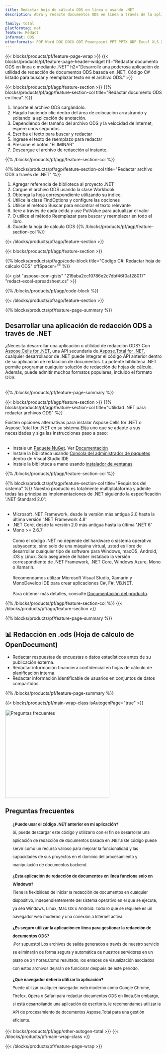 ```yaml
---
title: Redactar hoja de cálculo ODS en línea o usando .NET
description: Abra y redacte documentos ODS en línea a través de la aplicación de forma gratuita. Código .NET API C# para buscar y reemplazar texto ODS.

family: total
platformtag: net
feature: Redact
informat: ODS
otherformats: PDF Word DOC DOCX ODT Powerpoint PPT PPTX ODP Excel XLS XLSX ODS
---
```

{{< blocks/products/pf/feature-page-wrap >}}
{{< blocks/products/pf/feature-page-header-widget h1="Redactar documento ODS en línea o mediante .NET" h2="Desarrolle una poderosa aplicación de utilidad de redacción de documentos ODS basada en .NET. Código C# listado para buscar y reemplazar texto en el archivo ODS." >}}

{{< blocks/products/pf/agp/feature-section >}}
{{% blocks/products/pf/agp/feature-section-col title="Redactar documento ODS en línea" %}}

1. Importe el archivo ODS cargándolo.
1. Hágalo haciendo clic dentro del área de colocación arrastrando y soltando la aplicación de anotación.
1. Dependiendo del tamaño del archivo ODS y la velocidad de Internet, espere unos segundos.
1. Escriba el texto para buscar y redactar
1. Ingrese el texto de reemplazo para redactar
1. Presione el botón "ELIMINAR"
1. Descargue el archivo de redacción al instante.

{{% /blocks/products/pf/agp/feature-section-col %}}

{{% blocks/products/pf/agp/feature-section-col title="Redactar archivo ODS a través de .NET" %}}

1. Agregar referencia de biblioteca al proyecto .NET
1. Cargue el archivo ODS usando la clase Workbook
1. Obtenga la hoja correspondiente utilizando su índice.
1. Utilice la clase FindOptions y configure las opciones
1. Utilice el método Buscar para encontrar el texto relevante
1. Itere a través de cada celda y use PutValue para actualizar el valor
1. O utilice el método Reemplazar para buscar y reemplazar en todo el libro.
1. Guarde la hoja de cálculo ODS
{{% /blocks/products/pf/agp/feature-section-col %}}

{{< /blocks/products/pf/agp/feature-section >}}

{{< blocks/products/pf/agp/feature-section >}}

{{% blocks/products/pf/agp/code-block title="Código C#: Redactar hoja de cálculo ODS" offSpacer="" %}}

{{< gist "aspose-com-gists" "219aba2cc10786e2c7dbf46f0af28017" "redact-excel-spreadsheet.cs" >}}

{{% /blocks/products/pf/agp/code-block %}}

{{< /blocks/products/pf/agp/feature-section >}}

{{% blocks/products/pf/feature-page-summary %}}

<h2>Desarrollar una aplicación de redacción ODS a través de .NET</h2>

¿Necesita desarrollar una aplicación o utilidad de redacción ODS? Con [Aspose.Cells for .NET](https://products.aspose.com/cells/es/net/), una API secundaria de [Aspose.Total for .NET](https://products.aspose.com/total/es/net/), cualquier desarrollador de .NET puede integrar el código API anterior dentro de su aplicación de redacción de documentos. La potente biblioteca .NET permite programar cualquier solución de redacción de hojas de cálculo. Además, puede admitir muchos formatos populares, incluido el formato ODS.<br /><br />

{{% /blocks/products/pf/feature-page-summary %}}

{{< blocks/products/pf/agp/feature-section >}}
{{% blocks/products/pf/agp/feature-section-col title="Utilidad .NET para redactar archivos ODS" %}}

Existen opciones alternativas para instalar Aspose.Cells for .NET o Aspose.Total for .NET en su sistema.Elija uno que se adapte a sus necesidades y siga las instrucciones paso a paso:<br /><br />

- Instale un [Paquete NuGet](https://www.nuget.org/packages/Aspose.Cells/). Ver [Documentación](https://docs.aspose.com/cells/net/installation/)
- Instale la biblioteca usando [Consola del administrador de paquetes](https://docs.aspose.com/cells/net/installation/#install-asposecells-using-package-manager-gui) dentro de Visual Studio IDE
- Instale la biblioteca a mano usando [instalador de ventanas](https://docs.aspose.com/cells/net/installing-aspose-cells-on-windows/)

{{% /blocks/products/pf/agp/feature-section-col %}}

{{% blocks/products/pf/agp/feature-section-col title="Requisitos del sistema" %}}
Nuestro producto es totalmente multiplataforma y admite todas las principales implementaciones de .NET siguiendo la especificación '.NET Standard 2.0':<br /><br />

- Microsoft .NET Framework, desde la versión más antigua 2.0 hasta la última versión '.NET Framework 4.8'
- .NET Core, desde la versión 2.0 más antigua hasta la última '.NET 6'
- Mono >= 2.6.7
<br /><br />
Como el código .NET no depende del hardware o sistema operativo subyacente, sino solo de una máquina virtual, usted es libre de desarrollar cualquier tipo de software para Windows, macOS, Android, iOS y Linux. Solo asegúrese de haber instalado la versión correspondiente de .NET Framework, .NET Core, Windows Azure, Mono o Xamarin.<br /><br />
Recomendamos utilizar Microsoft Visual Studio, Xamarin y MonoDevelop IDE para crear aplicaciones C#, F#, VB.NET.
<br /><br />
Para obtener más detalles, consulte [Documentación del producto](https://docs.aspose.com/cells/net/system-requirements/).

{{% /blocks/products/pf/agp/feature-section-col %}}
{{< /blocks/products/pf/agp/feature-section >}}

{{% blocks/products/pf/feature-page-summary %}}
## 📊 Redacción en .ods (Hoja de cálculo de OpenDocument)

- Redactar respuestas de encuestas o datos estadísticos antes de su publicación externa.
- Redactar información financiera confidencial en hojas de cálculo de planificación interna.
- Redactar información identificable de usuarios en conjuntos de datos compartidos.
{{% /blocks/products/pf/feature-page-summary %}}
{{< blocks/products/pf/main-wrap-class isAutogenPage="true" >}}


<style>.howtolist li{margin-right: 0!important;line-height: 26px;position: relative;margin-bottom: 10px;font-size: 13px;list-style-type: none;}</style>
<div class="col-md-12 tl bg-gray-dark howtolist section">
  <a class="anchor" name="faqpage"></a>
  <div class="container tl dflex" itemscope="" itemtype="https://schema.org/FAQPage">
      <div class="col-md-4 howtosectiongfx">
          <img class="social-panel-hide-on-mobile" src="https://www.groupdocs.cloud/templates/brand/images/groupdocs/conversion/groupdocs_conversion-brand.png" alt="Preguntas frecuentes" width="335" height="283">
      </div>
      <div class="howtosection col-md-8">
          <div>
              <h2>Preguntas frecuentes</h2>
              <ul>
                  <li itemscope="" itemprop="mainEntity" itemtype="https://schema.org/Question">
                      <div>
                          <span itemprop="name"><b>¿Puedo usar el código .NET anterior en mi aplicación?</b></span>
                      </div>
                      <div itemscope="" itemprop="acceptedAnswer" itemtype="https://schema.org/Answer">
                          <span itemprop="text">Sí, puede descargar este código y utilizarlo con el fin de desarrollar una aplicación de redacción de documentos basada en .NET.Este código puede servir como un recurso valioso para mejorar la funcionalidad y las capacidades de sus proyectos en el dominio del procesamiento y manipulación de documentos backend.</span>
                      </div>
                  </li>
                  <li itemscope="" itemprop="mainEntity" itemtype="https://schema.org/Question">
                      <div>
                          <span itemprop="name"><b>¿Esta aplicación de redacción de documentos en línea funciona solo en Windows?</b></span>
                      </div>
                      <div itemscope="" itemprop="acceptedAnswer" itemtype="https://schema.org/Answer">
                          <span itemprop="text">Tiene la flexibilidad de iniciar la redacción de documentos en cualquier dispositivo, independientemente del sistema operativo en el que se ejecute, ya sea Windows, Linux, Mac OS o Android. Todo lo que se requiere es un navegador web moderno y una conexión a Internet activa.</span>
                      </div>
                  </li>
                  <li itemscope="" itemprop="mainEntity" itemtype="https://schema.org/Question">
                      <div>
                          <span itemprop="name"><b>¿Es seguro utilizar la aplicación en línea para gestionar la redacción de documentos ODS?</b></span>
                      </div>
                      <div itemscope="" itemprop="acceptedAnswer" itemtype="https://schema.org/Answer">
                          <span itemprop="text">¡Por supuesto! Los archivos de salida generados a través de nuestro servicio se eliminarán de forma segura y automática de nuestros servidores en un plazo de 24 horas.Como resultado, los enlaces de visualización asociados con estos archivos dejarán de funcionar después de este período.</span>
                      </div>
                  </li>                 
                  <li itemscope="" itemprop="mainEntity" itemtype="https://schema.org/Question">
                      <div>
                          <span itemprop="name"><b>¿Qué navegador debería utilizar la aplicación?</b></span>
                      </div>
                      <div itemscope="" itemprop="acceptedAnswer" itemtype="https://schema.org/Answer">
                          <span itemprop="text">Puede utilizar cualquier navegador web moderno como Google Chrome, Firefox, Opera o Safari para redactar documentos ODS en línea.Sin embargo, si está desarrollando una aplicación de escritorio, le recomendamos utilizar la API de procesamiento de documentos Aspose.Total para una gestión eficiente.</span>
                      </div>
                  </li>
              </ul>
          </div>
      </div>
  </div>

{{< blocks/products/pf/agp/other-autogen-total >}}
{{< /blocks/products/pf/main-wrap-class >}}

{{< /blocks/products/pf/feature-page-wrap >}}